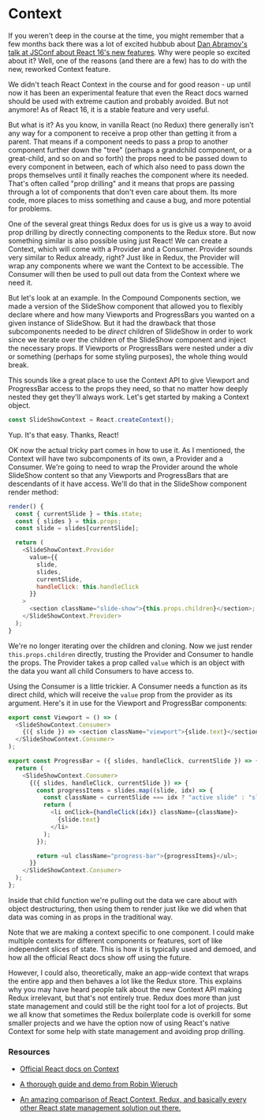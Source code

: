 # Context

If you weren't deep in the course at the time, you might remember that a few months back there was a lot of excited hubbub about [Dan Abramov's talk at JSConf about React 16's new features](https://www.youtube.com/watch?v=v6iR3Zk4oDY). Why were people so excited about it? Well, one of the reasons (and there are a few) has to do with the new, reworked Context feature.

We didn't teach React Context in the course and for good reason - up until now it has been an experimental feature that even the React docs warned should be used with extreme caution and probably avoided. But not anymore! As of React 16, it is a stable feature and very useful.

But what is it? As you know, in vanilla React (no Redux) there generally isn't any way for a component to receive a prop other than getting it from a parent. That means if a component needs to pass a prop to another component further down the "tree" (perhaps a grandchild component, or a great-child, and so on and so forth) the props need to be passed down to every component in between, each of which also need to pass down the props themselves until it finally reaches the component where its needed. That's often called "prop drilling" and it means that props are passing through a lot of components that don't even care about them. Its more code, more places to miss something and cause a bug, and more potential for problems.

One of the several great things Redux does for us is give us a way to avoid prop drilling by directly connecting components to the Redux store. But now something similar is also possible using just React! We can create a Context, which will come with a Provider and a Consumer. Provider sounds very similar to Redux already, right? Just like in Redux, the Provider will wrap any components where we want the Context to be accessible. The Consumer will then be used to pull out data from the Context where we need it.

But let's look at an example. In the Compound Components section, we made a version of the SlideShow component that allowed you to flexibly declare where and how many Viewports and ProgressBars you wanted on a given instance of SlideShow. But it had the drawback that those subcomponents needed to be _direct_ children of SlideShow in order to work since we iterate over the children of the SlideShow component and inject the necessary props. If Viewports or ProgressBars were nested under a div or something (perhaps for some styling purposes), the whole thing would break.

This sounds like a great place to use the Context API to give Viewport and ProgressBar access to the props they need, so that no matter how deeply nested they get they'll always work. Let's get started by making a Context object.

```javascript
const SlideShowContext = React.createContext();
```

Yup. It's that easy. Thanks, React!

OK now the actual tricky part comes in how to use it. As I mentioned, the Context will have two subcomponents of its own, a Provider and a Consumer. We're going to need to wrap the Provider around the whole SlideShow content so that any Viewports and ProgressBars that are descendants of it have access. We'll do that in the SlideShow component render method:

```javascript
render() {
  const { currentSlide } = this.state;
  const { slides } = this.props;
  const slide = slides[currentSlide];

  return (
    <SlideShowContext.Provider
      value={{
        slide,
        slides,
        currentSlide,
        handleClick: this.handleClick
      }}
    >
      <section className="slide-show">{this.props.children}</section>;
    </SlideShowContext.Provider>
  );
}
```

We're no longer iterating over the children and cloning. Now we just render `this.props.children` directly, trusting the Provider and Consumer to handle the props. The Provider takes a prop called `value` which is an object with the data you want all child Consumers to have access to.

Using the Consumer is a little trickier. A Consumer needs a function as its direct child, which will receive the `value` prop from the provider as its argument. Here's it in use for the Viewport and ProgressBar components:

```javascript
export const Viewport = () => (
  <SlideShowContext.Consumer>
    {({ slide }) => <section className="viewport">{slide.text}</section>}
  </SlideShowContext.Consumer>
);

export const ProgressBar = ({ slides, handleClick, currentSlide }) => {
  return (
    <SlideShowContext.Consumer>
      {({ slides, handleClick, currentSlide }) => {
        const progressItems = slides.map((slide, idx) => {
          const className = currentSlide === idx ? "active slide" : "slide";
          return (
            <li onClick={handleClick(idx)} className={className}>
              {slide.text}
            </li>
          );
        });

        return <ul className="progress-bar">{progressItems}</ul>;
      }}
    </SlideShowContext.Consumer>
  );
};
```

Inside that child function we're pulling out the data we care about with object destructuring, then using them to render just like we did when that data was coming in as props in the traditional way.

Note that we are making a context specific to one component. I could make multiple contexts for different components or features, sort of like independent slices of state. This is how it is typically used and demoed, and how all the official React docs show off using the future.

However, I could also, theoretically, make an app-wide context that wraps the entire app and then behaves a lot like the Redux store. This explains why you may have heard people talk about the new Context API making Redux irrelevant, but that's not entirely true. Redux does more than just state management and could still be the right tool for a lot of projects. But we all know that sometimes the Redux boilerplate code is overkill for some smaller projects and we have the option now of using React's native Context for some help with state management and avoiding prop drilling.

### Resources

* [Official React docs on Context](https://reactjs.org/docs/context.html)

* [A thorough guide and demo from Robin Wieruch](https://www.robinwieruch.de/react-context-api/)

* [An amazing comparison of React Context, Redux, and basically every other React state management solution out there.](https://github.com/GantMan/ReactStateMuseum)
